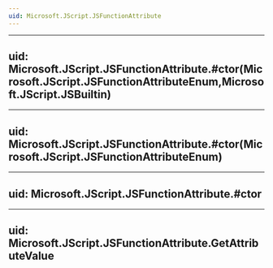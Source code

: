 ```yaml
---
uid: Microsoft.JScript.JSFunctionAttribute
---
```


---
uid: Microsoft.JScript.JSFunctionAttribute.#ctor(Microsoft.JScript.JSFunctionAttributeEnum,Microsoft.JScript.JSBuiltin)
---

---
uid: Microsoft.JScript.JSFunctionAttribute.#ctor(Microsoft.JScript.JSFunctionAttributeEnum)
---

---
uid: Microsoft.JScript.JSFunctionAttribute.#ctor
---

---
uid: Microsoft.JScript.JSFunctionAttribute.GetAttributeValue
---
